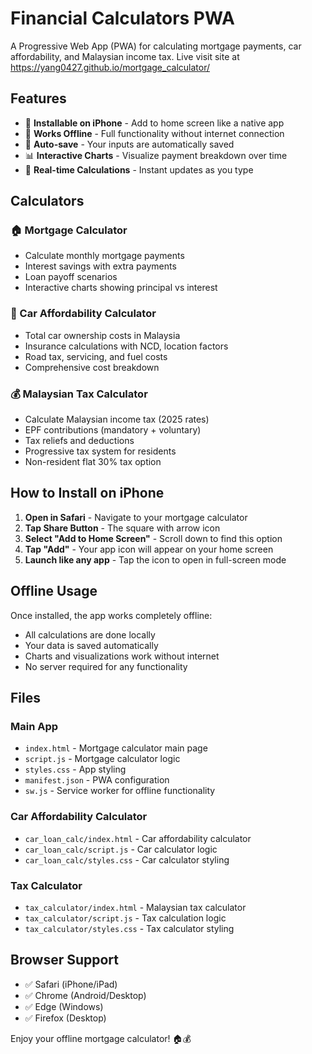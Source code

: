 # Financial Calculators PWA

A Progressive Web App (PWA) for calculating mortgage payments, car affordability, and Malaysian income tax. Live visit site at https://yang0427.github.io/mortgage_calculator/

## Features

- 📱 **Installable on iPhone** - Add to home screen like a native app
- 🔄 **Works Offline** - Full functionality without internet connection
- 💾 **Auto-save** - Your inputs are automatically saved
- 📊 **Interactive Charts** - Visualize payment breakdown over time
- 🎯 **Real-time Calculations** - Instant updates as you type

## Calculators

### 🏠 Mortgage Calculator
- Calculate monthly mortgage payments
- Interest savings with extra payments
- Loan payoff scenarios
- Interactive charts showing principal vs interest

### 🚗 Car Affordability Calculator
- Total car ownership costs in Malaysia
- Insurance calculations with NCD, location factors
- Road tax, servicing, and fuel costs
- Comprehensive cost breakdown

### 💰 Malaysian Tax Calculator
- Calculate Malaysian income tax (2025 rates)
- EPF contributions (mandatory + voluntary)
- Tax reliefs and deductions
- Progressive tax system for residents
- Non-resident flat 30% tax option

## How to Install on iPhone

1. **Open in Safari** - Navigate to your mortgage calculator
2. **Tap Share Button** - The square with arrow icon
3. **Select "Add to Home Screen"** - Scroll down to find this option
4. **Tap "Add"** - Your app icon will appear on your home screen
5. **Launch like any app** - Tap the icon to open in full-screen mode

## Offline Usage

Once installed, the app works completely offline:
- All calculations are done locally
- Your data is saved automatically
- Charts and visualizations work without internet
- No server required for any functionality

## Files

### Main App
- `index.html` - Mortgage calculator main page
- `script.js` - Mortgage calculator logic
- `styles.css` - App styling
- `manifest.json` - PWA configuration
- `sw.js` - Service worker for offline functionality

### Car Affordability Calculator
- `car_loan_calc/index.html` - Car affordability calculator
- `car_loan_calc/script.js` - Car calculator logic
- `car_loan_calc/styles.css` - Car calculator styling

### Tax Calculator
- `tax_calculator/index.html` - Malaysian tax calculator
- `tax_calculator/script.js` - Tax calculation logic
- `tax_calculator/styles.css` - Tax calculator styling

## Browser Support

- ✅ Safari (iPhone/iPad)
- ✅ Chrome (Android/Desktop)
- ✅ Edge (Windows)
- ✅ Firefox (Desktop)

Enjoy your offline mortgage calculator! 🏠💰
